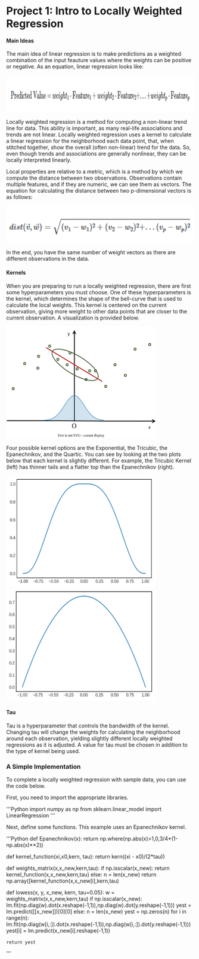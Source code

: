 # Project 1: Intro to Locally Weighted Regression

#### Main Ideas

The main idea of linear regression is to make predictions as a weighted combination of the input feauture values where the weights can be positive or negative. As an equation, linear regression looks like:

<img src="regression.png" width="700" height="100" alt="hi" class="inline"/>

Locally weighted regression is a method for computing a non-linear trend line for data. This ability is important, as many real-life associations and trends are not linear. Locally weighted regression uses a kernel to calculate a linear regression for the neighborhood each data point, that, when stitched together, show the overall (often non-linear) trend for the data. So, even though trends and associations are generally nonlinear, they can be locally interpreted linearly.

Local properties are relative to a metric, which is a method by which we compute the distance between two observations. Observations contain multiple features, and if they are numeric, we can see them as vectors. The equation for calculating the distance between two p-dimensional vectors is as follows:

<img src="distance.png" width="600" height="100" alt="hi" class="inline"/>

In the end, you have the same number of weight vectors as there are different observations in the data.

#### Kernels

When you are preparing to run a locally weighted regression, there are first some hyperparameters you must choose. One of these hyperparameters is the kernel, which determines the shape of the bell-curve that is used to calculate the local weights. This kernel is centered on the current observation, giving more weight to other data points that are closer to the current observation. A visualization is provided below.

<img src="Loess_1.drawio.svg" width="400" height="300" alt="hi" class="inline"/>

Four possible kernel options are the Exponential, the Tricubic, the Epanechnikov, and the Quartic. You can see by looking at the two plots below that each kernel is slightly different. For example, the Tricubic Kernel (left) has thinner tails and a flatter top than the Epanechnikov (right).

<img src="tricubic.png" width="400" height="300" alt="hi" class="inline"/> <img src="epanechnikov.png" width="400" height="300" alt="hi" class="inline"/>

#### Tau

Tau is a hyperparameter that controls the bandwidth of the kernel. Changing tau will change the weights for calculating the neighborhood around each observation, yielding slightly different locally weighted regressions as it is adjusted. A value for tau must be chosen in addition to the type of kernel being used.

### A Simple Implementation

To complete a locally weighted regression with sample data, you can use the code below.

First, you need to import the appropriate libraries.

'''Python
import numpy as np
from sklearn.linear_model import LinearRegression
'''

Next, define some functions. This example uses an Epanechnikov kernel.

'''Python
def Epanechnikov(x):
  return np.where(np.abs(x)>1,0,3/4*(1-np.abs(x)**2)) 
 
def kernel_function(xi,x0,kern, tau): 
    return kern((xi - x0)/(2*tau))
    
 def weights_matrix(x,x_new,kern,tau):
  if np.isscalar(x_new):
    return kernel_function(x,x_new,kern,tau)
  else:
    n = len(x_new)
    return np.array([kernel_function(x,x_new[i],kern,tau)

def lowess(x, y, x_new, kern, tau=0.05):
    w = weights_matrix(x,x_new,kern,tau) 
    if np.isscalar(x_new):
      lm.fit(np.diag(w).dot(x.reshape(-1,1)),np.diag(w).dot(y.reshape(-1,1)))
      yest = lm.predict([[x_new]])[0][0]
    else:
      n = len(x_new)
      yest = np.zeros(n)
      for i in range(n):
        lm.fit(np.diag(w[i,:]).dot(x.reshape(-1,1)),np.diag(w[i,:]).dot(y.reshape(-1,1)))
        yest[i] = lm.predict(x_new[i].reshape(-1,1)) 

    return yest
'''
